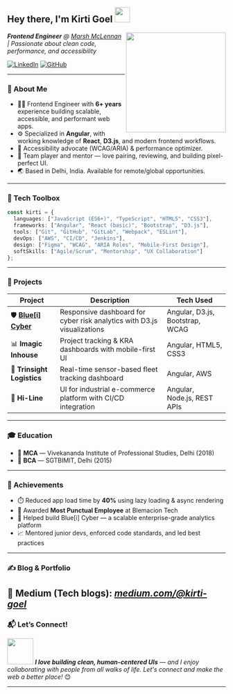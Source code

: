 
<h2>Hey there, I'm Kirti Goel <img src="https://media.giphy.com/media/hvRJCLFzcasrR4ia7z/giphy.gif" width="35"> </h2>

<img align="right" src="https://media.giphy.com/media/ieyl9zmCjO4b4t6qoY/giphy.gif" width="230"/>

<p><em><strong>Frontend Engineer</strong> @ <a href="https://www.marshmclennan.com/" target="_blank">Marsh McLennan</a> | Passionate about clean code, performance, and accessibility</em></p>

[![LinkedIn](https://img.shields.io/badge/-kirti--goel-blue?style=flat-square&logo=Linkedin&logoColor=white)](https://www.linkedin.com/in/kirti-goel)
[![GitHub](https://img.shields.io/github/followers/kkirti01?label=Follow&style=social)](https://github.com/kkirti01)

---

### 🚀 About Me

- 👩‍💻 Frontend Engineer with **6+ years** experience building scalable, accessible, and performant web apps.
- ⚙️ Specialized in **Angular**, with working knowledge of **React**, **D3.js**, and modern frontend workflows.
- 🧠 Accessibility advocate (WCAG/ARIA) & performance optimizer.
- 💬 Team player and mentor — love pairing, reviewing, and building pixel-perfect UI.
- 🌏 Based in Delhi, India. Available for remote/global opportunities.

---

### 🧰 Tech Toolbox

```ts
const kirti = {
  languages: ["JavaScript (ES6+)", "TypeScript", "HTML5", "CSS3"],
  frameworks: ["Angular", "React (basic)", "Bootstrap", "D3.js"],
  tools: ["Git", "GitHub", "GitLab", "Webpack", "ESLint"],
  devOps: ["AWS", "CI/CD", "Jenkins"],
  design: ["Figma", "WCAG", "ARIA Roles", "Mobile-First Design"],
  softSkills: ["Agile/Scrum", "Mentorship", "UX Collaboration"]
};
```

---

### 🌟 Projects

| Project | Description | Tech Used |
|--------|-------------|-----------|
| 🛡️ [**Blue[i] Cyber**](#) | Responsive dashboard for cyber risk analytics with D3.js visualizations | Angular, D3.js, Bootstrap, WCAG |
| 📊 **Imagic Inhouse** | Project tracking & KRA dashboards with mobile-first UI | Angular, HTML5, CSS3 |
| 🚚 **Trinsight Logistics** | Real-time sensor-based fleet tracking dashboard | Angular, AWS |
| 🛒 **Hi-Line** | UI for industrial e-commerce platform with CI/CD integration | Angular, Node.js, REST APIs |

---

### 🎓 Education

- 📘 **MCA** — Vivekananda Institute of Professional Studies, Delhi (2018)  
- 📘 **BCA** — SGTBIMIT, Delhi (2015)

---

### 🏅 Achievements

- ⏱️ Reduced app load time by **40%** using lazy loading & async rendering  
- 🌟 Awarded **Most Punctual Employee** at Blemacion Tech  
- 🚀 Helped build Blue[i] Cyber — a scalable enterprise-grade analytics platform  
- 📈 Mentored junior devs, enforced code standards, and led best practices

---

### ✍️ Blog & Portfolio

🔗 **Medium** (Tech blogs): *[medium.com/@kirti-goel](https://medium.com/@kkirtigoel01)*  
---

### 📬 Let’s Connect!

<img src="https://media.giphy.com/media/LnQjpWaON8nhr21vNW/giphy.gif" width="60">  
<em><b>I love building clean, human-centered UIs</b> — and I enjoy collaborating with people from all walks of life. Let's connect and make the web a better place!</em> 😊

---
